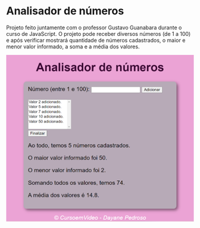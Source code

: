 # Analisador de números

Projeto feito juntamente com o professor Gustavo Guanabara durante o curso de JavaScript.
O projeto pode receber diversos números (de 1 a 100) e após verificar mostrará quantidade de números cadastrados, o maior e menor valor informado, a soma e a média dos valores.

<img src="./imagemanalisadordenumeros.png">
